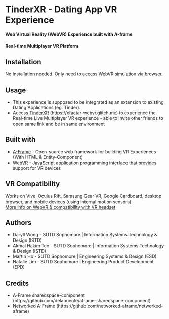 # TinderXR - Dating App VR Experience
#### Web Virtual Reality (WebVR) Experience built with A-frame
#### Real-time Multiplayer VR Platform

## Installation
No Installation needed. Only need to access WebVR simulation via browser.

## Usage
-  This experience is supposed to be integrated as an extension to existing Dating Applications (eg. Tinder).
-  Access [TinderXR](https://xfactar-webvr.glitch.me) (https://<i></i>xfactar-webvr.glitch.me) to experience the Real-time Live Multiplayer VR experience - able to invite other friends to open same link and be in same environment

## Built with 
* [A-Frame](https://aframe.io/) - Open-source web framework for building VR Experiences (With HTML & Entity-Component)
* [WebVR](https://webvr.info/) - JavaScript application programming interface that provides support for VR devices

## VR Compatibility
Works on Vive, Oculus Rift, Samsung Gear VR, Google Cardboard, desktop browser, and mobile devices (using internal motion sensors) <br/>
[More info on WebVR & compatibility with VR headset](https://webvr.rocks)

## Authors
- Daryll Wong - SUTD Sophomore | Information Systems Technology & Design (ISTD)
- Akmal Hakim Teo - SUTD Sophomore | Information Systems Technology & Design (ISTD)
- Martin Ho - SUTD Sophomore | Engineering Systems & Design (ESD)
- Natalie Lim - SUTD Sophomore | Engineering Product Development (EPD)

## Credits
* A-Frame sharedspace-component 
(https://<i></i>github.com/delapuente/aframe-sharedspace-component)
* Networked A-Frame
(https://<i></i>github.com/networked-aframe/networked-aframe)